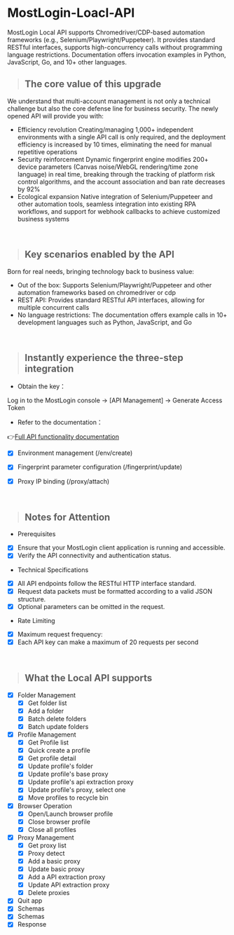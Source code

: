 # MostLogin-Loacl-API
MostLogin Local API supports Chromedriver/CDP-based automation frameworks (e.g., Selenium/Playwright/Puppeteer). It provides standard RESTful interfaces, supports high-concurrency calls without programming language restrictions. Documentation offers invocation examples in Python, JavaScript, Go, and 10+ other languages.
<br />
> ## The core value of this upgrade
We understand that multi-account management is not only a technical challenge but also the core defense line for business security. The newly opened API will provide you with:
- Efficiency revolution
Creating/managing 1,000+ independent environments with a single API call is only required, and the deployment efficiency is increased by 10 times, eliminating the need for manual repetitive operations
- Security reinforcement
Dynamic fingerprint engine modifies 200+ device parameters (Canvas noise/WebGL rendering/time zone language) in real time, breaking through the tracking of platform risk control algorithms, and the account association and ban rate decreases by 92%
- Ecological expansion
Native integration of Selenium/Puppeteer and other automation tools, seamless integration into existing RPA workflows, and support for webhook callbacks to achieve customized business systems
<br />

> ## Key scenarios enabled by the API
Born for real needs, bringing technology back to business value:
- Out of the box: 
Supports Selenium/Playwright/Puppeteer and other automation frameworks based on chromedriver or cdp
- REST API: 
Provides standard RESTful API interfaces, allowing for multiple concurrent calls
- No language restrictions: 
The documentation offers example calls in 10+ development languages such as Python, JavaScript, and Go
<br />

> ## Instantly experience the three-step integration
- Obtain the key： 

Log in to the MostLogin console → [API Management] → Generate Access Token
- Refer to the documentation：

👉[Full API functionality documentation](https://apidocs.mostlogin.com/)

- [x] Environment management (/env/create)

- [x] Fingerprint parameter configuration (/fingerprint/update)

- [x] Proxy IP binding (/proxy/attach)
<br />

> ## Notes for Attention
- Prerequisites
- [x] Ensure that your MostLogin client application is running and accessible.
- [x] Verify the API connectivity and authentication status. 
- Technical Specifications
- [x] All API endpoints follow the RESTful HTTP interface standard.
- [x] Request data packets must be formatted according to a valid JSON structure.
- [x]  Optional parameters can be omitted in the request.
- Rate Limiting
- [x] Maximum request frequency:
- [x] Each API key can make a maximum of 20 requests per second
<br />

> ## What the Local API supports
- [x] Folder Management
  - [x] Get folder list
  - [x] Add a folder
  - [x] Batch delete folders
  - [x] Batch update folders
- [x] Profile Management
  - [x] Get Profile list
  - [x] Quick create a profile
  - [x] Get profile detail
  - [x] Update profile's folder
  - [x] Update profile's base proxy
  - [x] Update profile's api extraction proxy
  - [x] Update profile's proxy, select one
  - [x] Move profiles to recycle bin
- [x] Browser Operation
  - [x] Open/Launch browser profile
  - [x] Close browser profile
  - [x] Close all profiles
- [x] Proxy Management
  - [x] Get proxy list
  - [x] Proxy detect
  - [x] Add a basic proxy
  - [x] Update basic proxy
  - [x] Add a API extraction proxy
  - [x] Update API extraction proxy
  - [x] Delete proxies
- [x] Quit app
- [x] Schemas
 - [x] Schemas
 - [x] Response
